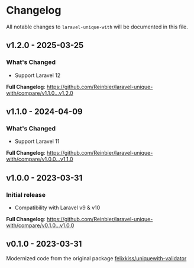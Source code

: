 # Changelog

All notable changes to `laravel-unique-with` will be documented in this file.

## v1.2.0 - 2025-03-25

### What's Changed

* Support Laravel 12

**Full Changelog**: https://github.com/Reinbier/laravel-unique-with/compare/v1.1.0...v1.2.0

## v1.1.0 - 2024-04-09

### What's Changed

* Support Laravel 11

**Full Changelog**: https://github.com/Reinbier/laravel-unique-with/compare/v1.0.0...v1.1.0

## v1.0.0 - 2023-03-31

### Initial release

- Compatibility with Laravel v9 & v10

**Full Changelog**: https://github.com/Reinbier/laravel-unique-with/compare/v0.1.0...v1.0.0

## v0.1.0 - 2023-03-31

Modernized code from the original package [felixkiss/uniquewith-validator](https://github.com/felixkiss/uniquewith-validator)
